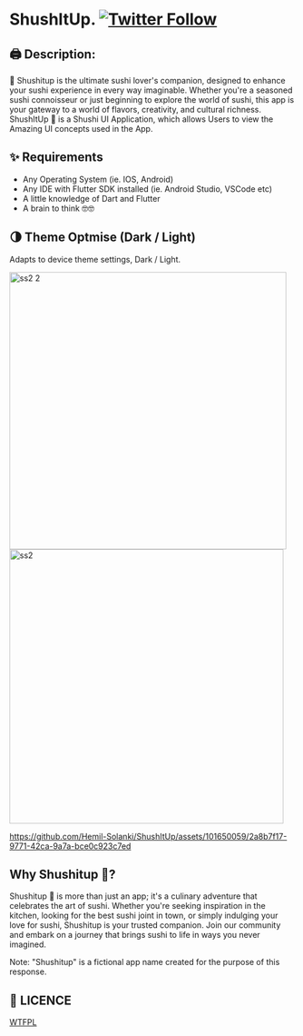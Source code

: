 # ShushItUp. [![Twitter Follow](https://img.shields.io/twitter/follow/hemilsolanki.svg?style=social)](https://twitter.com/hemilsolanki)

## 🖨️ Description:
🍙 Shushitup is the ultimate sushi lover's companion, designed to enhance your sushi experience in every way imaginable. Whether you're a seasoned sushi connoisseur or just beginning to explore the world of sushi, this app is your gateway to a world of flavors, creativity, and cultural richness.
ShushItUp 🍙 is a Shushi UI Application, which allows Users to view the Amazing UI concepts used in the App.

## ✨ Requirements
* Any Operating System (ie. IOS, Android)
* Any IDE with Flutter SDK installed (ie. Android Studio, VSCode etc)
* A little knowledge of Dart and Flutter
* A brain to think 🤓🤓

## 🌗 Theme Optmise (Dark / Light)
Adapts to device theme settings, Dark / Light.

<img width="488" alt="ss2 2" src="https://github.com/Hemil-Solanki/ShushItUp/assets/101650059/debb37bc-1ad4-4eb1-b857-f810761b28dd">

<img width="483" alt="ss2" src="https://github.com/Hemil-Solanki/ShushItUp/assets/101650059/645f6909-c3f1-41f7-b96e-735b29422038">

https://github.com/Hemil-Solanki/ShushItUp/assets/101650059/2a8b7f17-9771-42ca-9a7a-bce0c923c7ed

## Why Shushitup 🍙?

Shushitup 🍙 is more than just an app; it's a culinary adventure that celebrates the art of sushi. Whether you're seeking inspiration in the kitchen, looking for the best sushi joint in town, or simply indulging your love for sushi, Shushitup is your trusted companion. Join our community and embark on a journey that brings sushi to life in ways you never imagined.

Note: "Shushitup" is a fictional app name created for the purpose of this response.

## 🔖 LICENCE
[WTFPL](http://www.wtfpl.net/about/)
